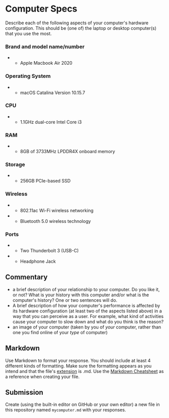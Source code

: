 # Computer Specs 
Describe each of the following aspects of your computer's hardware configuration. This should be (one of) the laptop or desktop computer(s) that you use the most.
### Brand and model name/number
* * Apple Macbook Air 2020
### Operating System
* * macOS Catalina Version 10.15.7
### CPU
* * 1.1GHz dual-core Intel Core i3
### RAM
* * 8GB of 3733MHz LPDDR4X onboard memory
### Storage
* * 256GB PCIe-based SSD
### Wireless
* * 802.11ac Wi-Fi wireless networking
* * Bluetooth 5.0 wireless technology
### Ports
* * Two Thunderbolt 3 (USB-C)
* * Headphone Jack

## Commentary
* a brief description of your relationship to your computer. Do you like it, or not? What is your history with this computer and/or what is the computer's history? One or two sentences will do.
* A brief description of how your computer's performance is affected by its hardware configuration (at least two of the aspects listed above) in a way that you can perceive as a user. For example, what kind of activities cause your computer to slow down and what do you think is the reason?
* an image of your computer (taken by you of *your* computer, rather than one you find online of your *type* of computer)


## Markdown
Use Markdown to format your response. You should include at least 4 different kinds of formatting. Make sure the formatting appears as you intend and that the file's [extension](https://www.howtogeek.com/356448/what-is-a-file-extension/) is .md. Use the [Markdown Cheatsheet](https://github.com/adam-p/markdown-here/wiki/Markdown-Cheatsheet) as a reference when creating your file.


## Submission
Create (using the built-in editor on GitHub or your own editor) a new file in this repository named `mycomputer.md` with your responses.
